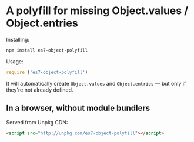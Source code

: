 # A polyfill for missing Object.values / Object.entries

Installing:

```bash
npm install es7-object-polyfill
```

Usage:

```javascript
require ('es7-object-polyfill')
```

It will automatically create `Object.values` and `Object.entries` — but only if they're not already defined.

## In a browser, without module bundlers

Served from Unpkg CDN:

```html
<script src="http://unpkg.com/es7-object-polyfill"></script>
```
